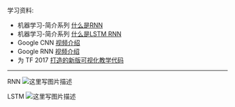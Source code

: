 学习资料:

- 机器学习-简介系列 [什么是RNN](https://morvanzhou.github.io/tutorials/machine-learning/ML-intro/2-3-RNN/)
- 机器学习-简介系列 [什么是LSTM RNN](https://morvanzhou.github.io/tutorials/machine-learning/ML-intro/2-4-LSTM/)
- Google CNN [视频介绍](https://auth.udacity.com/sign-in?next=https%3A%2F%2Fclassroom.udacity.com%2Fauthenticated)
- Google RNN [视频介绍](https://auth.udacity.com/sign-in?next=https://classroom.udacity.com/authenticated)
- 为 TF 2017 [打造的新版可视化教学代码](https://github.com/MorvanZhou/Tensorflow-Tutorial)


----------
RNN
![这里写图片描述](http://img.blog.csdn.net/20171219180612816?watermark/2/text/aHR0cDovL2Jsb2cuY3Nkbi5uZXQvd2M3ODE3MDgyNDk=/font/5a6L5L2T/fontsize/400/fill/I0JBQkFCMA==/dissolve/70/gravity/SouthEast)

LSTM
![这里写图片描述](http://img.blog.csdn.net/20171220085238666?watermark/2/text/aHR0cDovL2Jsb2cuY3Nkbi5uZXQvd2M3ODE3MDgyNDk=/font/5a6L5L2T/fontsize/400/fill/I0JBQkFCMA==/dissolve/70/gravity/SouthEast)
